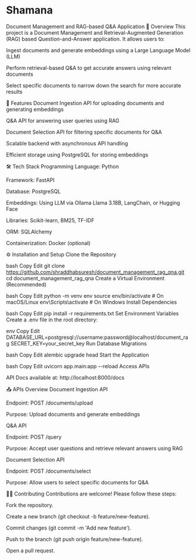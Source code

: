 # Shamana

Document Management and RAG-based Q&A Application
📝 Overview
This project is a Document Management and Retrieval-Augmented Generation (RAG) based Question-and-Answer application. It allows users to:

Ingest documents and generate embeddings using a Large Language Model (LLM)

Perform retrieval-based Q&A to get accurate answers using relevant documents

Select specific documents to narrow down the search for more accurate results

🚀 Features
Document Ingestion API for uploading documents and generating embeddings

Q&A API for answering user queries using RAG

Document Selection API for filtering specific documents for Q&A

Scalable backend with asynchronous API handling

Efficient storage using PostgreSQL for storing embeddings

🛠️ Tech Stack
Programming Language: Python

Framework: FastAPI

Database: PostgreSQL

Embeddings: Using LLM via Ollama Llama 3.18B, LangChain, or Hugging Face

Libraries: Scikit-learn, BM25, TF-IDF

ORM: SQLAlchemy

Containerization: Docker (optional)

⚙️ Installation and Setup
Clone the Repository

bash
Copy
Edit
git clone https://github.com/shraddhabsuresh/document_management_rag_qna.git
cd document_management_rag_qna
Create a Virtual Environment (Recommended)

bash
Copy
Edit
python -m venv env
source env/bin/activate  # On macOS/Linux
env\Scripts\activate     # On Windows
Install Dependencies

bash
Copy
Edit
pip install -r requirements.txt
Set Environment Variables
Create a .env file in the root directory:

env
Copy
Edit
DATABASE_URL=postgresql://username:password@localhost/document_rag
SECRET_KEY=your_secret_key
Run Database Migrations

bash
Copy
Edit
alembic upgrade head
Start the Application

bash
Copy
Edit
uvicorn app.main:app --reload
Access APIs

API Docs available at: http://localhost:8000/docs

📤 APIs Overview
Document Ingestion API

Endpoint: POST /documents/upload

Purpose: Upload documents and generate embeddings

Q&A API

Endpoint: POST /query

Purpose: Accept user questions and retrieve relevant answers using RAG

Document Selection API

Endpoint: POST /documents/select

Purpose: Allow users to select specific documents for Q&A

🧑‍💻 Contributing
Contributions are welcome! Please follow these steps:

Fork the repository.

Create a new branch (git checkout -b feature/new-feature).

Commit changes (git commit -m 'Add new feature').

Push to the branch (git push origin feature/new-feature).

Open a pull request.
